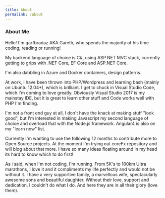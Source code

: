 ```yaml
---
title: About
permalink: /about
---
```


### About Me

Hello! I'm garfbradaz AKA Gareth, who spends the majority of his time coding, reading or running!
 
My backend language of choice is C#, using ASP.NET MVC stack, currently getting to grips with .NET Core, EF Core and ASP.NET Core.
 
I'm also dabbling in Azure and Docker containers, design patterns. 

At work, I have been thrown into PHP/Wordpress and learning bash (mainly on Ubuntu 12.04+), which is brilliant. I get to chuck in Visual Studio Code, which I'm coming to love greatly. Obviously Visual Studio 2017 is my mainstay IDE, but it is great to learn other stuff and Code works well with PHP I'm finding.

I'm not a front end guy at all, I don't have the knack at making stuff "look good", but I'm interested in making Javascript my second language of choice and overload that with the Node.js framework. Angular4 is also on my "learn now" list.

Currently I'm wanting to use the following 12 months to contribute more to Open Source projects. At the moment I'm trying out coreFx repository and will blog about that more. I have so many ideas floating around in my head its hard to know which to do first!

As i said, when I'm not coding, I'm running. From 5K's to 100km Ultra marathons, I love it and it compliments my life perfectly and would not be without it. I have a very supportive family, a marvellous wife, spectacularly awesome sons and beautiful daughter. Without their love, support and dedication, I couldn't do what I do. And here they are in all their glory (love them).